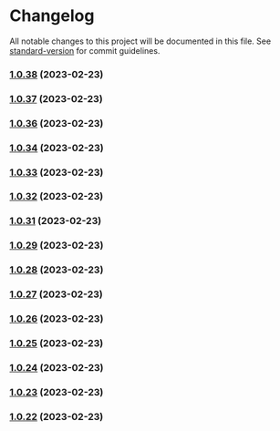 # Changelog

All notable changes to this project will be documented in this file. See [standard-version](https://github.com/conventional-changelog/standard-version) for commit guidelines.

### [1.0.38](https://github.com/indigopro/server/compare/v1.0.37...v1.0.38) (2023-02-23)

### [1.0.37](https://github.com/indigopro/server/compare/v1.0.36...v1.0.37) (2023-02-23)

### [1.0.36](https://github.com/indigopro/server/compare/v1.0.34...v1.0.36) (2023-02-23)

### [1.0.34](https://github.com/indigopro/server/compare/v1.0.33...v1.0.34) (2023-02-23)

### [1.0.33](https://github.com/indigopro/server/compare/v1.0.32...v1.0.33) (2023-02-23)

### [1.0.32](https://github.com/indigopro/server/compare/v1.0.31...v1.0.32) (2023-02-23)

### [1.0.31](https://github.com/indigopro/server/compare/v1.0.29...v1.0.31) (2023-02-23)

### [1.0.29](https://github.com/indigopro/server/compare/v1.0.28...v1.0.29) (2023-02-23)

### [1.0.28](https://github.com/indigopro/server/compare/v1.0.27...v1.0.28) (2023-02-23)

### [1.0.27](https://github.com/indigopro/server/compare/v1.0.26...v1.0.27) (2023-02-23)

### [1.0.26](https://github.com/indigopro/server/compare/v1.0.25...v1.0.26) (2023-02-23)

### [1.0.25](https://github.com/indigopro/server/compare/v1.0.24...v1.0.25) (2023-02-23)

### [1.0.24](https://github.com/indigopro/server/compare/v1.0.23...v1.0.24) (2023-02-23)

### [1.0.23](https://github.com/indigopro/server/compare/v1.0.20...v1.0.23) (2023-02-23)

### [1.0.22](https://github.com/indigopro/server/compare/v1.0.20...v1.0.22) (2023-02-23)
